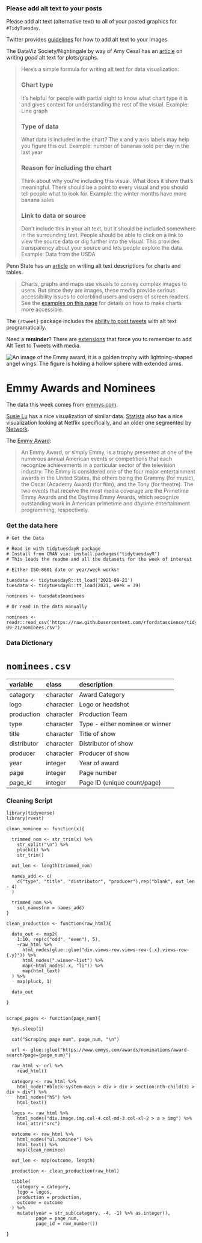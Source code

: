 ### Please add alt text to your posts

Please add alt text (alternative text) to all of your posted graphics for `#TidyTuesday`. 

Twitter provides [guidelines](https://help.twitter.com/en/using-twitter/picture-descriptions) for how to add alt text to your images.

The DataViz Society/Nightingale by way of Amy Cesal has an [article](https://medium.com/nightingale/writing-alt-text-for-data-visualization-2a218ef43f81) on writing _good_ alt text for plots/graphs.

> Here’s a simple formula for writing alt text for data visualization:
> ### Chart type
> It’s helpful for people with partial sight to know what chart type it is and gives context for understanding the rest of the visual.
> Example: Line graph
> ### Type of data
> What data is included in the chart? The x and y axis labels may help you figure this out.
> Example: number of bananas sold per day in the last year
> ### Reason for including the chart
> Think about why you’re including this visual. What does it show that’s meaningful. There should be a point to every visual and you should tell people what to look for.
> Example: the winter months have more banana sales
> ### Link to data or source
> Don’t include this in your alt text, but it should be included somewhere in the surrounding text. People should be able to click on a link to view the source data or dig further into the visual. This provides transparency about your source and lets people explore the data.
> Example: Data from the USDA

Penn State has an [article](https://accessibility.psu.edu/images/charts/) on writing alt text descriptions for charts and tables.

> Charts, graphs and maps use visuals to convey complex images to users. But since they are images, these media provide serious accessibility issues to colorblind users and users of screen readers. See the [examples on this page](https://accessibility.psu.edu/images/charts/) for details on how to make charts more accessible.

The `{rtweet}` package includes the [ability to post tweets](https://docs.ropensci.org/rtweet/reference/post_tweet.html) with alt text programatically.

Need a **reminder**? There are [extensions](https://chrome.google.com/webstore/detail/twitter-required-alt-text/fpjlpckbikddocimpfcgaldjghimjiik/related) that force you to remember to add Alt Text to Tweets with media.

![An image of the Emmy award, it is a golden trophy with lightning-shaped angel wings. The figure is holding a hollow sphere with extended arms.](https://static-wmwm.warnermediacdn.com/styles/story_header_image_1920x1080_cropped/s3/2020-09/Emmy-Awards-Header_0.png?h=920929c4&itok=hQ_EzZel)

# Emmy Awards and Nominees

The data this week comes from [emmys.com](https://www.emmys.com/awards/nominations/award-search).

[Susie Lu](https://www.susielu.com/data-viz/emmy-2017) has a nice visualization of similar data. [Statista](https://www.statista.com/chart/11114/netflixs-nominations-and-wins-at-the-emmys/) also has a nice visualization looking at Netflix specifically, and an older one segmented by [Network](https://www.statista.com/chart/2562/2014-emmy-nominations-by-network/).

The [Emmy Award](https://en.wikipedia.org/wiki/Emmy_Awards): 

> An Emmy Award, or simply Emmy, is a trophy presented at one of the numerous annual American events or competitions that each recognize achievements in a particular sector of the television industry. The Emmy is considered one of the four major entertainment awards in the United States, the others being the Grammy (for music), the Oscar (Academy Award) (for film), and the Tony (for theatre). The two events that receive the most media coverage are the Primetime Emmy Awards and the Daytime Emmy Awards, which recognize outstanding work in American primetime and daytime entertainment programming, respectively.

### Get the data here

```{r}
# Get the Data

# Read in with tidytuesdayR package 
# Install from CRAN via: install.packages("tidytuesdayR")
# This loads the readme and all the datasets for the week of interest

# Either ISO-8601 date or year/week works!

tuesdata <- tidytuesdayR::tt_load('2021-09-21')
tuesdata <- tidytuesdayR::tt_load(2021, week = 39)

nominees <- tuesdata$nominees

# Or read in the data manually

nominees <- readr::read_csv('https://raw.githubusercontent.com/rfordatascience/tidytuesday/master/data/2021/2021-09-21/nominees.csv')

```
### Data Dictionary

# `nominees.csv`

|variable    |class     |description |
|:-----------|:---------|:-----------|
|category    |character | Award Category |
|logo        |character | Logo or headshot |
|production  |character | Production Team |
|type        |character | Type - either nominee or winner |
|title       |character | Title of show |
|distributor |character | Distributor of show |
|producer    |character | Producer of show |
|year        |integer   | Year of award |
|page        |integer   | Page number |
|page_id     |integer   | Page ID (unique count/page) |

### Cleaning Script

```
library(tidyverse)
library(rvest)

clean_nominee <- function(x){
  
  trimmed_nom <- str_trim(x) %>% 
    str_split("\n") %>% 
    pluck(1) %>%
    str_trim()
  
  out_len <- length(trimmed_nom)
  
  names_add <- c(
    c("type", "title", "distributor", "producer"),rep("blank", out_len - 4)
  )
  
  trimmed_nom %>% 
    set_names(nm = names_add)
}

clean_production <- function(raw_html){
  
  data_out <- map2(
    1:10, rep(c("odd", "even"), 5),
    ~raw_html %>% 
      html_nodes(glue::glue("div.views-row.views-row-{.x}.views-row-{.y}")) %>% 
      html_nodes(".winner-list") %>% 
      map(~html_nodes(.x, "li")) %>% 
      map(html_text) 
  ) %>% 
    map(pluck, 1)
  
  data_out
  
}


scrape_pages <- function(page_num){
  
  Sys.sleep(1)
  
  cat("Scraping page num", page_num, "\n")
  
  url <- glue::glue("https://www.emmys.com/awards/nominations/award-search?page={page_num}")
  
  raw_html <- url %>% 
    read_html()
  
  category <- raw_html %>% 
    html_node("#block-system-main > div > div > section:nth-child(3) > div > div") %>% 
    html_nodes("h5") %>% 
    html_text()
  
  logos <- raw_html %>% 
    html_nodes("div.image.img.col-4.col-md-3.col-xl-2 > a > img") %>% 
    html_attr("src")
  
  outcome <- raw_html %>% 
    html_nodes("ul.nominee") %>% 
    html_text() %>% 
    map(clean_nominee)
  
  out_len <- map(outcome, length)
  
  production <- clean_production(raw_html)
  
  tibble(
    category = category,
    logo = logos,
    production = production,
    outcome = outcome
  ) %>%
    mutate(year = str_sub(category, -4, -1) %>% as.integer(),
           page = page_num,
           page_id = row_number())
  
}

```